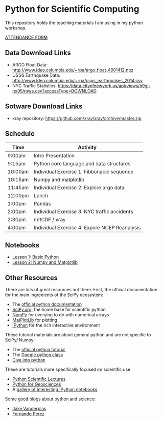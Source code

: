 # Python for Scientific Computing #

This repository holds the teaching materials I am using in my python workshop.

[ATTENDANCE FORM](http://goo.gl/forms/r4FBhDrTFP)

## Data Download Links ##

* ARGO Float Data: http://www.ldeo.columbia.edu/~rpa/argo_float_4901412.npz
* USGS Earthquake Data: http://www.ldeo.columbia.edu/~rpa/usgs_earthquakes_2014.csv
* NYC Traffic Statistics: https://data.cityofnewyork.us/api/views/h9gi-nx95/rows.csv?accessType=DOWNLOAD

## Sotware Download Links ##

* xray repository: https://github.com/xray/xray/archive/master.zip

## Schedule ##

Time   | Activity 
------ | --------
9:00am | Intro Presentation
9:15am | Python core language and data structures
10:00am | Individual Exercise 1: Fibbonacci sequence
10:15am | Numpy and matplotlib
11:45am | Individual Exercise 2: Explore argo data
12:00pm | Lunch
1:00pm | Pandas
2:00pm | Individual Exercise 3: NYC traffic accidents
2:30pm | netCDF / xray
4:00pm | Individual Exercise 4: Expore NCEP Reanalysis

## Notebooks ##

* [Lesson 1: Basic Python](http://nbviewer.ipython.org/github/rabernat/python_teaching/blob/py34/one_day_workshop/01_core_python.ipynb) 
* [Lesson 2: Numpy and Matplotlib](https://github.com/rabernat/python_teaching/blob/py34/one_day_workshop/02_numpy_and_matplotlib.ipynb)

## Other Resources ##

There are lots of great resources out there. First, the official documentation for the main ingredients of the SciPy ecosystem:
* The [official python documentation](https://www.python.org/doc/)
* [SciPy.org](http://www.scipy.org/), the home base for scientific python
* [NumPy](http://www.numpy.org/) for everying to do with numerical arrays
* [MatPlotLib](http://matplotlib.org/) for plotting
* [IPython](http://ipython.org/) for the rich interactive environment

These tutorial materials are about general python and are not specific to SciPy/ Numpy:
* The [official python tutorial](https://docs.python.org/2/tutorial/)
* The [Google python class](https://developers.google.com/edu/python/)
* [Dive into python](http://www.diveintopython.net/toc/index.html)

These are tutorials more specifically focused on scientific use:
* [Python Scientific Lectures](http://scipy-lectures.github.io/)
* [Python for Geosciences](https://github.com/koldunovn/python_for_geosciences)
* A [gallery of interesting IPython notebooks](https://github.com/ipython/ipython/wiki/A-gallery-of-interesting-IPython-Notebooks)

Some good blogs about python and science:
* [Jake Vanderplas](http://jakevdp.github.io/)
* [Fernando Perez](http://blog.fperez.org/)


